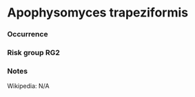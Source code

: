 <!-- TITLE: Apophysomyces trapeziformis -->

# Apophysomyces trapeziformis
### Occurrence

### Risk group RG2

### Notes


Wikipedia: N/A